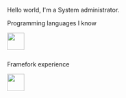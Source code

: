 Hello world, I'm a System administrator.

Programming languages I know

<img height="40" align="left" src="https://skillicons.dev/icons?i=python,nodejs,java,gradle"/>
<br><br><br>
<p>Framefork experience</p>
<img height="40" align="left" src="https://skillicons.dev/icons?i=discord"/>
